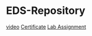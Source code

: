 # EDS-Repository
[video](https://preskilet.com/202401040203@mitaoe.ac.in)
[Certificate](./EDSACTIVUTY-2...(1).pdf)
[Lab Assignment](./EDSLAB.pdf)

